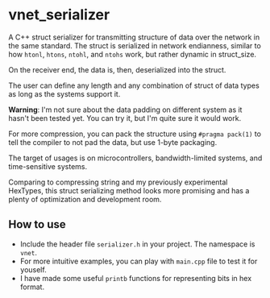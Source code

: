 # vnet_serializer

A C++ struct serializer for transmitting structure of data over the network in the 
same standard. The struct is serialized in network endianness, similar to how 
`htonl`, `htons`, `ntohl`, and `ntohs` work, but rather dynamic in struct_size.

On the receiver end, the data is, then, deserialized into the struct.

The user can define any length and any combination of struct of data types as long as
the systems support it.

**Warning**: I'm not sure about the data padding on different system as it hasn't been 
tested yet. You can try it, but I'm quite sure it would work.

For more compression, you can pack the structure using `#pragma pack(1)` to tell the 
compiler to not pad the data, but use 1-byte packaging.

The target of usages is on microcontrollers, bandwidth-limited systems, 
and time-sensitive systems.

Comparing to compressing string and my previously experimental HexTypes, this struct 
serializing method looks more promising and has a plenty of optimization and 
development room.

## How to use

* Include the header file `serializer.h` in your project. The namespace is `vnet`.
* For more intuitive examples, you can play with `main.cpp` file to test it for youself.
* I have made some useful `printb` functions for representing bits in hex format.
